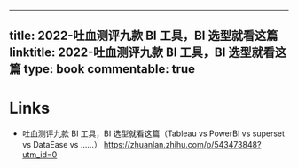 
---
title: 2022-吐血测评九款 BI 工具，BI 选型就看这篇
linktitle: 2022-吐血测评九款 BI 工具，BI 选型就看这篇
type: book
commentable: true
---

# Links

- 吐血测评九款 BI 工具，BI 选型就看这篇（Tableau vs PowerBI vs superset vs DataEase vs ……） https://zhuanlan.zhihu.com/p/543473848?utm_id=0

    